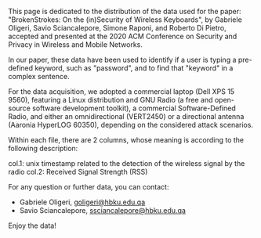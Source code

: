 This page is dedicated to the distribution of the data used for the paper: "BrokenStrokes: On the (in)Security of Wireless Keyboards", by Gabriele Oligeri, Savio Sciancalepore, Simone Raponi, and Roberto Di Pietro, accepted and presented at the 2020 ACM Conference on Security and Privacy in Wireless and Mobile Networks.

In our paper, these data have been used to identify if a user is typing a pre-defined keyword, such as "password", and to find that "keyword" in a complex sentence.

For the data acquisition, we adopted a commercial laptop (Dell XPS 15 9560), featuring a Linux distribution and GNU Radio (a free and open-source software development toolkit), a commercial Software-Defined Radio, and either an omnidirectional (VERT2450) or a directional antenna (Aaronia HyperLOG 60350), depending on the considered attack scenarios. 

Within each file, there are 2 columns, whose meaning is according to the following description:

col.1: unix timestamp related to the detection of the wireless signal by the radio
col.2: Received Signal Strength (RSS)

For any question or further data, you can contact:

- Gabriele Oligeri, goligeri@hbku.edu.qa
- Savio Sciancalepore, ssciancalepore@hbku.edu.qa

Enjoy the data!